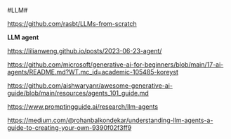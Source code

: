 #LLM#

https://github.com/rasbt/LLMs-from-scratch

**LLM agent**

https://lilianweng.github.io/posts/2023-06-23-agent/

https://github.com/microsoft/generative-ai-for-beginners/blob/main/17-ai-agents/README.md?WT.mc_id=academic-105485-koreyst

https://github.com/aishwaryanr/awesome-generative-ai-guide/blob/main/resources/agents_101_guide.md

https://www.promptingguide.ai/research/llm-agents

https://medium.com/@rohanbalkondekar/understanding-llm-agents-a-guide-to-creating-your-own-9390f02f3ff9
